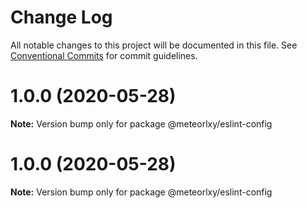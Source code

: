 # Change Log

All notable changes to this project will be documented in this file.
See [Conventional Commits](https://conventionalcommits.org) for commit guidelines.

# 1.0.0 (2020-05-28)

**Note:** Version bump only for package @meteorlxy/eslint-config





# 1.0.0 (2020-05-28)

**Note:** Version bump only for package @meteorlxy/eslint-config
